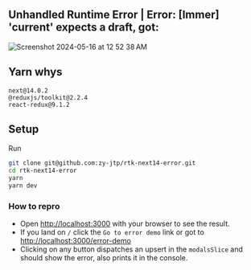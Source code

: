 
## Unhandled Runtime Error | Error: [Immer] 'current' expects a draft, got: 

![Screenshot 2024-05-16 at 12 52 38 AM](https://github.com/zy-jtp/rtk-next14-error/assets/94405955/ba9c490f-6ecd-458c-85d9-39a986263c93)

## Yarn whys

```
next@14.0.2
@reduxjs/toolkit@2.2.4
react-redux@9.1.2
```

## Setup
Run
```bash
git clone git@github.com:zy-jtp/rtk-next14-error.git
cd rtk-next14-error
yarn
yarn dev
```

### How to repro
- Open [http://localhost:3000](http://localhost:3000) with your browser to see the result.
- If you land on `/` click the `Go to error demo` link or got to [http://localhost:3000/error-demo](http://localhost:3000/error-demo)
- Clicking on any button dispatches an upsert in the `modalsSlice` and should show the error, also prints it in the console.
